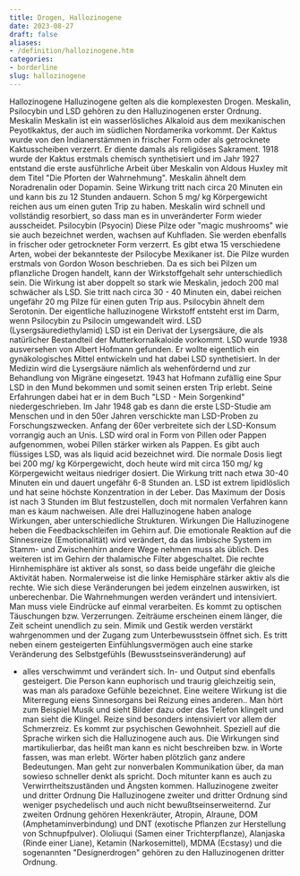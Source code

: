 ```yaml
---
title: Drogen, Hallozinogene
date: 2023-08-27
draft: false
aliases:
- /definition/hallozinogene.htm
categories:
- borderline
slug: hallozinogene
---
```

Hallozinogene
Halluzinogene gelten als die komplexesten Drogen. Meskalin,
Psilocybin und LSD gehören zu den Halluzinogenen erster Ordnung.
Meskalin
Meskalin ist ein wasserlösliches Alkaloid aus dem
mexikanischen Peyotlkaktus, der auch im südlichen Nordamerika vorkommt. Der
Kaktus wurde von den Indianerstämmen in frischer Form oder als getrocknete
Kaktusscheiben verzerrt. Er diente damals als religiöses Sakrament. 1918 wurde
der Kaktus erstmals chemisch synthetisiert und im Jahr 1927 entstand die erste
ausführliche Arbeit über Meskalin von Aldous Huxley mit dem Titel "Die
Pforten der Wahrnehmung".
Meskalin ähnelt dem Noradrenalin oder Dopamin. Seine Wirkung
tritt nach circa 20 Minuten ein und kann bis zu 12 Stunden andauern. Schon 5 mg/
kg Körpergewicht reichen aus um einen guten Trip zu haben. Meskalin wird
schnell und vollständig resorbiert, so dass man es in unveränderter Form
wieder ausscheidet.
Psilocybin (Psyocin)
Diese Pilze oder "magic mushrooms" wie sie auch
bezeichnet werden, wachsen auf Kuhfladen. Sie werden ebenfalls in frischer oder
getrockneter Form verzerrt. Es gibt etwa 15 verschiedene Arten, wobei der
bekannteste der Psilocybe Mexikaner ist. Die Pilze wurden erstmals von Gordon
Woson beschrieben. Da es sich bei Pilzen um pflanzliche Drogen handelt, kann der
Wirkstoffgehalt sehr unterschiedlich sein. Die Wirkung ist aber doppelt so stark
wie Meskalin, jedoch 200 mal schwächer als LSD. Sie tritt nach circa 30 - 40
Minuten ein, dabei reichen ungefähr 20 mg Pilze für einen guten Trip aus.
Psilocybin ähnelt dem Serotonin. Der eigentliche halluzinogene Wirkstoff
entsteht erst im Darm, wenn Psilocybin zu Psilocin umgewandelt wird.
LSD (Lysergsäurediethylamid)
LSD ist ein Derivat der Lysergsäure, die als natürlicher
Bestandteil der Mutterkornalkaloide vorkommt. LSD wurde 1938 ausversehen von
Albert Hofmann gefunden. Er wollte eigentlich ein gynäkologisches Mittel
entwickeln und hat dabei LSD synthetisiert. In der Medizin wird die Lysergsäure
nämlich als wehenfördernd und zur Behandlung von Migräne eingesetzt. 1943 hat
Hofmann zufällig eine Spur LSD in den Mund bekommen und somit seinen ersten
Trip erlebt. Seine Erfahrungen dabei hat er in dem Buch "LSD - Mein
Sorgenkind" niedergeschrieben.
Im Jahr 1948 gab es dann die erste LSD-Studie am Menschen und
in den 50er Jahren verschickte man LSD-Proben zu Forschungszwecken. Anfang der
60er verbreitete sich der LSD-Konsum vorrangig auch an Unis. LSD wird oral in
Form von Pillen oder Pappen aufgenommen, wobei Pillen stärker wirken als
Pappen. Es gibt auch flüssiges LSD, was als liquid acid bezeichnet wird. Die
normale Dosis liegt bei 200 mg/ kg Körpergewicht, doch heute wird mit circa 150
mg/ kg Körpergewicht weitaus niedriger dosiert. Die Wirkung tritt nach etwa
30-40 Minuten ein und dauert ungefähr 6-8 Stunden an. LSD ist extrem lipidlöslich
und hat seine höchste Konzentration in der Leber. Das Maximum der Dosis ist
nach 3 Stunden im Blut festzustellen, doch mit normalen Verfahren kann man es
kaum nachweisen.
Alle drei Halluzinogene haben analoge Wirkungen, aber
unterschiedliche Strukturen.
Wirkungen
Die Halluzinogene heben die Feedbackschleifen im Gehirn auf.
Die emotionale Reaktion auf die Sinnesreize (Emotionalität) wird verändert, da
das limbische System im Stamm- und Zwischenhirn andere Wege nehmen muss als üblich.
Des weiteren ist im Gehirn der thalamische Filter abgeschaltet. Die rechte
Hirnhemisphäre ist aktiver als sonst, so dass beide ungefähr die gleiche
Aktivität haben. Normalerweise ist die linke Hemisphäre stärker aktiv als die
rechte. Wie sich diese Veränderungen bei jedem einzelnen auswirken, ist
unberechenbar. Die Wahrnehmungen werden verändert und intensiviert. Man muss
viele Eindrücke auf einmal verarbeiten. Es kommt zu optischen Täuschungen bzw.
Verzerrungen.
Zeiträume erscheinen einem länger, die Zeit scheint
unendlich zu sein. Mimik und Gestik werden verstärkt wahrgenommen und der
Zugang zum Unterbewusstsein öffnet sich. Es tritt neben einem gesteigerten Einfühlungsvermögen
auch eine starke Veränderung des Selbstgefühls (Bewusstseinsveränderung) auf
- alles verschwimmt und verändert sich. In- und Output sind ebenfalls
gesteigert. Die Person kann euphorisch und traurig gleichzeitig sein, was man
als paradoxe Gefühle bezeichnet. Eine weitere Wirkung ist die Miterregung eiens
Sinnesorgans bei Reizung eines anderen.. Man hört zum Beispiel Musik und sieht
Bilder dazu oder das Telefon klingelt und man sieht die Klingel.
Reize sind besonders intensiviert vor allem der Schmerzreiz.
Es kommt zur psychischen Gewohnheit. Speziell auf die Sprache wirken sich die
Halluzinogene auch aus. Die Wirkungen sind martikulierbar, das heißt man kann
es nicht beschreiben bzw. in Worte fassen, was man erlebt. Wörter haben plötzlich
ganz andere Bedeutungen. Man geht zur nonverbalen Kommunikation über, da man
sowieso schneller denkt als spricht.
Doch mitunter kann es auch zu Verwirrtheitszuständen und Ängsten
kommen.
Halluzinogene zweiter und dritter Ordnung
Die Halluzinogene zweiter und dritter Ordnung sind weniger
psychedelisch und auch nicht bewußtseinserweiternd. Zur zweiten Ordnung gehören
Hexenkräuter, Atropin, Alraune, DOM (Amphetaminverbindung) und DNT (exotische
Pflanzen zur Herstellung von Schnupfpulver).
Ololiuqui (Samen einer Trichterpflanze), Alanjaska (Rinde
einer Liane), Ketamin (Narkosemittel), MDMA (Ecstasy) und die sogenannten
"Designerdrogen" gehören zu den Halluzinogenen dritter Ordnung.
